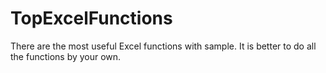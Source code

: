 # TopExcelFunctions
There are the most useful Excel functions with sample.
It is better to do all the functions by your own.


